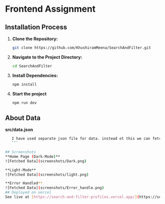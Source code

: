 # Frontend Assignment

## Installation Process

1. **Clone the Repository:**
    ```bash
    git clone https://github.com/KhushiramMeena/SearchAndFilter.git
    ```

2. **Navigate to the Project Directory:**
    ```bash
    cd SearchAndFilter
    ```

3. **Install Dependencies:**
    ```bash
    npm install
    ```

4. **Start the project**
    ```bash
    npm run dev
    ```
## About Data
 **src/data.json**
 ```bash
    I have used separate json file for data. instead ot this we can fetch data from an API
    ```

## Screenshots
**Home Page (Dark-Mode)**
![Fetched Data](screenshots/Dark.png)

**Light-Mode**
![Fetched Data](screenshots/light.png)

**Error Handled**
![Fetched Data](screenshots/Error_handle.png)
## Deployed on vercel
See live at [https://search-and-filter-profiles.vercel.app/](https://search-and-filter-profiles.vercel.app/)

